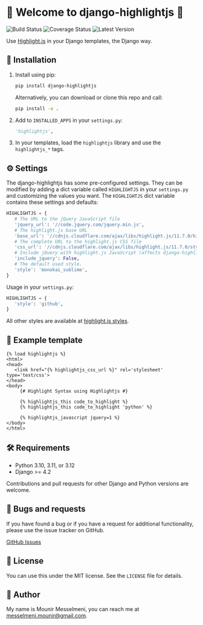 # 🎉 Welcome to django-highlightjs 🎉

![Build Status](https://github.com/mounirmesselmeni/django-highlightjs/actions/workflows/workflow.yml/badge.svg)
![Coverage Status](https://coveralls.io/repos/MounirMesselmeni/django-highlightjs/badge.png?branch=main)
![Latest Version](https://img.shields.io/pypi/v/django-highlightjs.svg)

Use [Highlight.js](https://highlightjs.org) in your Django templates, the Django way.

## 🚀 Installation

1. Install using pip:

   ```bash
   pip install django-highlightjs
   ```

   Alternatively, you can download or clone this repo and call:

   ```bash
   pip install -e .
   ```

2. Add to `INSTALLED_APPS` in your `settings.py`:

   ```python
   'highlightjs',
   ```

3. In your templates, load the `highlightjs` library and use the `highlightjs_*` tags.

## ⚙️ Settings

The django-highlightjs has some pre-configured settings.
They can be modified by adding a dict variable called `HIGHLIGHTJS` in your `settings.py` and customizing the values you want.
The `HIGHLIGHTJS` dict variable contains these settings and defaults:

```python
HIGHLIGHTJS = {
   # The URL to the jQuery JavaScript file
   'jquery_url': '//code.jquery.com/jquery.min.js',
   # The highlight.js base URL
   'base_url': '//cdnjs.cloudflare.com/ajax/libs/highlight.js/11.7.0/highlight.min.js',
   # The complete URL to the highlight.js CSS file
   'css_url': '//cdnjs.cloudflare.com/ajax/libs/highlight.js/11.7.0/styles/{0}.min.css',
   # Include jQuery with highlight.js JavaScript (affects django-highlightjs template tags)
   'include_jquery': False,
   # The default used style.
   'style': 'monokai_sublime',
}
```

Usage in your `settings.py`:

```python
HIGHLIGHTJS = {
   'style': 'github',
}
```

All other styles are available at [highlight.js styles](https://github.com/isagalaev/highlight.js/tree/main/src/styles).

## 📝 Example template

```django
{% load highlightjs %}
<html>
<head>
   <link href="{% highlightjs_css_url %}" rel='stylesheet' type='text/css'>
</head>
<body>
     {# Highlight Syntax using Highlightjs #}

     {% highlightjs_this code_to_highlight %}
     {% highlightjs_this code_to_highlight 'python' %}

     {% highlightjs_javascript jquery=1 %}
</body>
</html>
```

## 🛠️ Requirements

- Python 3.10, 3.11, or 3.12
- Django >= 4.2

Contributions and pull requests for other Django and Python versions are welcome.

## 🐞 Bugs and requests

If you have found a bug or if you have a request for additional functionality, please use the issue tracker on GitHub.

[GitHub Issues](https://github.com/mounirmesselmeni/django-highlightjs/issues)

## 📜 License

You can use this under the MIT license. See the `LICENSE` file for details.

## 👤 Author

My name is Mounir Messelmeni, you can reach me at messelmeni.mounir@gmail.com.
